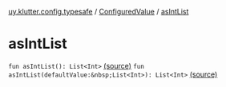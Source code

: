 [uy.klutter.config.typesafe](../index.md) / [ConfiguredValue](index.md) / [asIntList](.)


# asIntList
`fun asIntList(): List<Int>` [(source)](https://github.com/kohesive/klutter/blob/master/config-typesafe-jdk6/src/main/kotlin/uy/klutter/config/typesafe/TypesafeConfig_Ext.kt#L87)
`fun asIntList(defaultValue:&nbsp;List<Int>): List<Int>` [(source)](https://github.com/kohesive/klutter/blob/master/config-typesafe-jdk6/src/main/kotlin/uy/klutter/config/typesafe/TypesafeConfig_Ext.kt#L88)


